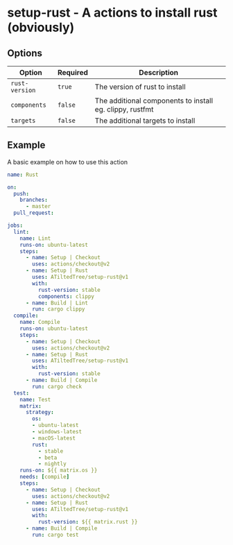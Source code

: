 # setup-rust - A actions to install rust (obviously)

## Options

| Option         | Required | Description                                              |
| -------------- | -------- | -------------------------------------------------------- |
| `rust-version` | `true`   | The version of rust to install                           |
| `components`   | `false`  | The additional components to install eg. clippy, rustfmt |
| `targets`      | `false`  | The additional targets to install                        |

## Example

A basic example on how to use this action

```yaml
name: Rust

on:
  push:
    branches:
      - master
  pull_request:

jobs:
  lint:
    name: Lint
    runs-on: ubuntu-latest
    steps:
      - name: Setup | Checkout
        uses: actions/checkout@v2
      - name: Setup | Rust
        uses: ATiltedTree/setup-rust@v1
        with:
          rust-version: stable
          components: clippy
      - name: Build | Lint
        run: cargo clippy
  compile:
    name: Compile
    runs-on: ubuntu-latest
    steps:
      - name: Setup | Checkout
        uses: actions/checkout@v2
      - name: Setup | Rust
        uses: ATiltedTree/setup-rust@v1
        with:
          rust-version: stable
      - name: Build | Compile
        run: cargo check
  test:
    name: Test
    matrix:
      strategy:
        os:
        - ubuntu-latest
        - windows-latest
        - macOS-latest
        rust:
          - stable
          - beta
          - nightly
    runs-on: ${{ matrix.os }}
    needs: [compile]
    steps:
      - name: Setup | Checkout
        uses: actions/checkout@v2
      - name: Setup | Rust
        uses: ATiltedTree/setup-rust@v1
        with:
          rust-version: ${{ matrix.rust }}
      - name: Build | Compile
        run: cargo test

```
